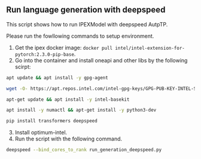 <!---
Copyright 2023 The HuggingFace Team. All rights reserved.

Licensed under the Apache License, Version 2.0 (the "License");
you may not use this file except in compliance with the License.
You may obtain a copy of the License at

    http://www.apache.org/licenses/LICENSE-2.0

Unless required by applicable law or agreed to in writing, software
distributed under the License is distributed on an "AS IS" BASIS,
WITHOUT WARRANTIES OR CONDITIONS OF ANY KIND, either express or implied.
See the License for the specific language governing permissions and
limitations under the License.
-->

## Run language generation with deepspeed

This script shows how to run IPEXModel with deepspeed AutpTP.

Please run the fowllowing commands to setup environment.

1. Get the ipex docker image: `docker pull intel/intel-extension-for-pytorch:2.3.0-pip-base`.
2. Go into the container and install oneapi and other libs by the following scirpt:
```bash
apt update && apt install -y gpg-agent

wget -O- https://apt.repos.intel.com/intel-gpg-keys/GPG-PUB-KEY-INTEL-SW-PRODUCTS.PUB | gpg --dearmor | tee /usr/share/keyrings/oneapi-archive-keyring.gpg > /dev/null && echo "deb [signed-by=/usr/share/keyrings/oneapi-archive-keyring.gpg] https://apt.repos.intel.com/oneapi all main" | tee /etc/apt/sources.list.d/oneAPI.list

apt-get update && apt install -y intel-basekit

apt install -y numactl && apt-get install -y python3-dev

pip install transformers deepspeed
```
3. Install optimum-intel.
4. Run the script with the following command.
```bash
deepspeed --bind_cores_to_rank run_generation_deepspeed.py
```